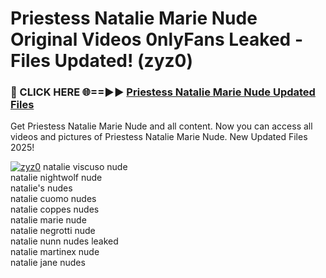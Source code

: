 # Priestess Natalie Marie Nude Original Videos 0nlyFans Leaked - Files Updated! (zyz0)

<h3>🔴 CLICK HERE 🌐==►► <a href="https://tinyurl.com/52m3yx9h" rel="nofollow">Priestess Natalie Marie Nude Updated Files</a></h3>

Get Priestess Natalie Marie Nude and all content. Now you can access all videos and pictures of Priestess Natalie Marie Nude. New Updated Files 2025!

[![zyz0](https://i.imgur.com/TnHtlc8.gif)](https://tinyurl.com/52m3yx9h)
natalie viscuso nude<br>
natalie nightwolf nude<br>
natalie's nudes<br>
natalie cuomo nudes<br>
natalie coppes nudes<br>
natalie marie nude<br>
natalie negrotti nude<br>
natalie nunn nudes leaked<br>
natalie martinex nude<br>
natalie jane nudes